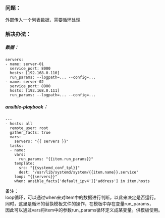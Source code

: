 ### 问题：
外部传入一个列表数据，需要循环处理

### 解决办法：
##### 数据：
```
servers:
- name: server-01
  service_port: 8000
  hosts: [192.168.0.110]
  run_params: --logpath=... --config=...
- name: server-02
  service_port: 8900
  hosts: [192.168.0.111]
  run_params: --logpath=... --config=...
```
##### ansible-playbook：
```
---
- hosts: all
  remote_user: root
  gather_facts: true
  vars:
    servers: "{{ servers }}"
  tasks:
  - name:
    vars:
      run_params: "{{item.run_params}}"
    template:
      src: "{{systemd_conf_tpl}}"
      dest: "/usr/lib/systemd/system/{{item.name}}.service"
    loop: "{{servers}}"
    when: ansible_facts['default_ipv4']['address'] in item.hosts
```
备注：  
loop循环，可以通过when来对item中的数据进行判断，以此来决定是否运行。   
同时，这里是循环的替换模板文件的操作，在模板中存在变量run_params，  
因此可以通过vars将item中的参数run_params循环定义成某变量。供模板使用。  
